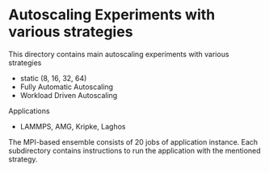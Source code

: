 # Autoscaling Experiments with various strategies

This directory contains main autoscaling experiments with various strategies
- static (8, 16, 32, 64)
- Fully Automatic Autoscaling
- Workload Driven Autoscaling

Applications 
- LAMMPS, AMG, Kripke, Laghos

The MPI-based ensemble consists of 20 jobs of application instance. Each subdirectory contains instructions to run the application with the mentioned strategy. 
